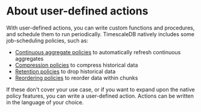 # About user-defined actions

With user-defined actions, you can write custom functions and procedures, and
schedule them to run periodically. TimescaleDB natively includes some
job-scheduling policies, such as:

*   [Continuous aggregate policies][caggs] to automatically refresh continuous
    aggregates
*   [Compression policies][compressing] to compress historical data
*   [Retention policies][retention] to drop historical data
*   [Reordering policies][reordering] to reorder data within chunks

If these don't cover your use case, or if you want to expand upon the native
policy features, you can write a user-defined action. Actions can be written in
the language of your choice.

[caggs]: /timescaledb/:currentVersion:/how-to-guides/continuous-aggregates/refresh-policies/
[compressing]: /timescaledb/:currentVersion:/how-to-guides/compression/about-compression/
[reordering]: /api/:currentVersion:/hypertable/add_reorder_policy/
[retention]: /timescaledb/:currentVersion:/how-to-guides/data-retention/create-a-retention-policy/
